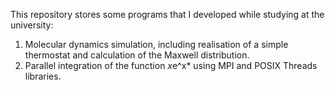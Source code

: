 This repository stores some programs that I developed while studying at the university:

1. Molecular dynamics simulation, including realisation of a simple thermostat and calculation of the Maxwell distribution.
2. Parallel integration of the function *x*e^x* using MPI and POSIX Threads libraries.

